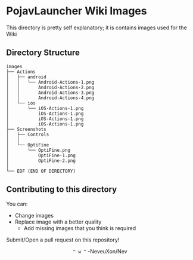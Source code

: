 # PojavLauncher Wiki Images
This directory is pretty self explanatory; it is contains images used for the Wiki

## Directory Structure
```
images
├── Actions
│   ├── android
│   │   └── Android-Actions-1.png
│   │       Android-Actions-2.png
│   │       Android-Actions-3.png
│   │       Android-Actions-4.png
│   └── ios
│       └── iOS-Actions-1.png
│           iOS-Actions-1.png
│           iOS-Actions-1.png 
│           iOS-Actions-1.png
├── Screenshots
│   ├── Controls
│   │
│   └── OptiFine
│       └── OptiFine.png
│           OptiFine-1.png
│           OptiFine-2.png
│ 
└── EOF (END OF DIRECTORY)          
```

## Contributing to this directory
You can:
- Change images
- Replace image with a better quality
  - Add missing images that you think is required

Submit/Open a pull request on this repository!

<div align="center">

`^ w ^` -NeveuXon/Nev
